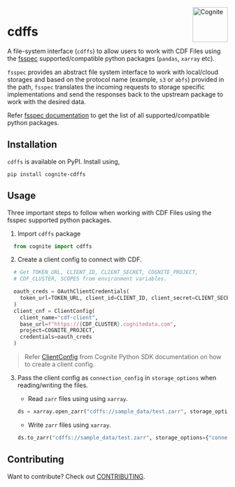 <picture href="https://cognite.com/">
  <source media="(prefers-color-scheme: dark)" srcset="https://raw.githubusercontent.com/cognitedata/cognite-python-docs/master/img/cognite_logo_white.png">
  <source media="(prefers-color-scheme: light)" srcset="https://raw.githubusercontent.com/cognitedata/cognite-python-docs/master/img/cognite_logo_black.png" >
  <img alt="Cognite" src="https://raw.githubusercontent.com/cognitedata/cognite-python-docs/master/img/cognite_logo_black.png" alt="Cognite logo" title="Cognite" align="right" height="80">
</picture>

# cdffs

A file-system interface (`cdffs`) to allow users to work with CDF Files using the [fsspec](https://filesystem-spec.readthedocs.io/en/latest/) supported/compatible python packages (`pandas`, `xarray` etc).

`fsspec` provides an abstract file system interface to work with local/cloud storages and based on the protocol name (example, `s3` or `abfs`) provided in the path, `fsspec` translates the incoming requests to storage specific implementations and send the responses back to the upstream package to work with the desired data.

Refer [fsspec documentation](https://filesystem-spec.readthedocs.io/en/latest/#who-uses-fsspec) to get the list of all supported/compatible python packages.

## Installation

`cdffs` is available on PyPI. Install using, 

```shell
pip install cognite-cdffs
```

## Usage

Three important steps to follow when working with CDF Files using the fsspec supported python packages. 

1) Import `cdffs` package
```python
  from cognite import cdffs
```

2) Create a client config to connect with CDF. 
```python
  # Get TOKEN_URL, CLIENT_ID, CLIENT_SECRET, COGNITE_PROJECT, 
  # CDF_CLUSTER, SCOPES from environment variables.

  oauth_creds = OAuthClientCredentials(
    token_url=TOKEN_URL, client_id=CLIENT_ID, client_secret=CLIENT_SECRET, scopes=SCOPES
  )
  client_cnf = ClientConfig(
    client_name="cdf-client",
    base_url=f"https://{CDF_CLUSTER}.cognitedata.com",
    project=COGNITE_PROJECT,
    credentials=oauth_creds
  )
```

  > Refer [ClientConfig](https://cognite-sdk-python.readthedocs-hosted.com/en/latest/cognite.html#cognite.client.config.ClientConfig) from Cognite Python SDK documentation on how to create a client config.

3) Pass the client config as `connection_config` in `storage_options` when reading/writing the files.

    * Read `zarr` files using using `xarray`.

    ```python
    ds = xarray.open_zarr("cdffs://sample_data/test.zarr", storage_options={"connection_config": client_cnf})
    ```
    * Write `zarr` files using `xarray`.
    
    ```python
    ds.to_zarr("cdffs://sample_data/test.zarr", storage_options={"connection_config": client_cnf, "file_metadata": metadata})
    ```

## Contributing
Want to contribute? Check out [CONTRIBUTING](CONTRIBUTING.md).
